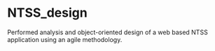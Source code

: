 # NTSS_design
Performed analysis and object-oriented design of a web based NTSS application using an agile methodology.

